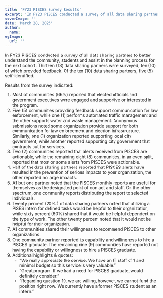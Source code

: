 ```yaml
---
title: 'FY23 PISCES Survey Results'
excerpt: 'In FY23 PISCES conducted a survey of all data sharing partners to better understand the community, students and assist in the planning process for the next cohort.'
coverImage: ''
date: 'March 28, 2023'
author:
  name:
ogImage:
  url: ''
---
```



In FY23 PISCES conducted a survey of all data sharing partners to better understand the community, students and assist in the planning process for the next cohort. Thirteen (13) data sharing partners were surveyed, ten (10) of which provided feedback. Of the ten (10) data sharing partners, five (5) self-identified.  

Results from the survey indicated:  

1. Most of communities (66%) reported that elected officials and government executives were engaged and supportive or interested in the program. 
2. Five (5) communities providing feedback support communication for law enforcement, while one (1) performs automated traffic management and the other supports water and waste management. Anonymous submissions noted some organization provide support for both communication for law enforcement and election infrastructure. Similarly, one (1) organization reported supporting local city government, while another reported supporting city government that contracts out for services. 
3. Two (2) communities reported that alerts received from PISCES are actionable, while the remaining eight (8) communities, in an even split, reported that most or some alerts from PISCES were actionable. 
4. Half of the data sharing partners reported that PISCES alerts have resulted in the prevention of serious impacts to your organization, the other reported no large impacts. 
5. All but one partner noted that the PISCES monthly reports are useful for themselves as the designated point of contact and staff. On the other spectrum, one community reports distributing the report to selected individuals. 
6. Twenty percent (20% ) of data sharing partners noted that utilizing a PISES intern for defined tasks would be helpful to their organization, while sixty percent (60%) shared that it would be helpful dependent on the type of work. The other twenty percent noted that it would not be helpful for their organization. 
7. All communities shared their willingness to recommend PISCES to other organizations.  
8. One community partner reported its capability and willingness to hire a PISCES graduate. The remaining nine (9) communities have reported not having the capability or willingness to hire a PISCES graduate.
11. Additional highlights & quotes: 
    - “We really appreciate the service. We have an IT staff of 1 and minimal budget so this service is very valuable.”
    - “Great program.  If we had a need for PISCES graduate, would definitely consider.”
    - “Regarding question 10, we are willing, however, we cannot fund the position right now. We currently have a former PISCES student as an intern.”


